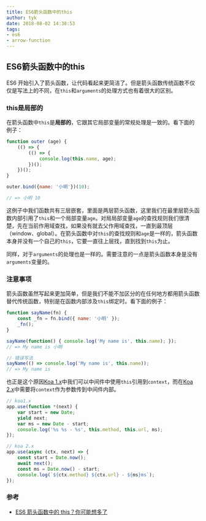 ```yaml
---
title: ES6箭头函数中的this
author: tyk
date: 2018-08-02 14:38:53
tags: 
- es6
- arrow-function
---
```

## ES6箭头函数中的this

ES6 开始引入了箭头函数，让代码看起来更简洁了。但是箭头函数传统函数不仅仅是写法上的不同，在`this`和`arguments`的处理方式也有着很大的区别。

### this是局部的
在箭头函数中`this`是**局部的**，它跟其它局部变量的常规处理是一致的。看下面的例子：

``` javascript 
function outer (age) {
    (() => {
        (() => {
            console.log(this.name, age);
        })();
    })();
}

outer.bind({name: '小明'})(10);

// => 小明 10
```

这例子中我们函数共有三层嵌套，里面是两层箭头函数，这里我们在最里层箭头函数内部引用了`this`和一个局部变量`age`。对局局部变量`age`的查找规则我们很清楚，先在当前作用域查找，如果没有就去父作用域查找，一直到最顶层（window、global）。在箭头函数中对`this`的查找规则和`age`是一样的，箭头函数本身并没有一个自己的`this`，它要一直往上层找，直到找到`this`为止。

同样，对于`arguments`的处理也是一样的。需要注意的一点是箭头函数本身是没有`arguments`变量的。


### 注意事项
箭头函数虽然写起来更加简单，但是我们不能不加区分的在任何地方都用箭头函数替代传统函数，特别是在函数内部涉及`this`绑定时。看下面的例子：

``` javascript
function sayName(fn) {
    const _fn = fn.bind({ name: '小明' });
    _fn();
}

sayName(function() { console.log('My name is', this.name); });
// => My name is 小明

// 错误写法
sayName(() => console.log('My name is', this.name));
// => My name is 
```

也正是这个原因[Koa 1.x](https://github.com/koajs/koa/tree/v1.x)中我们可以中间件中使用`this`引用到`context`，而在[Koa 2.x](https://github.com/koajs/koa/tree/2.0.0)中需要将`context`作为参数传到中间件内部。

``` javascript
// koa1.x
app.use(function *(next) {
    var start = new Date;
    yield next;
    var ms = new Date - start;
    console.log('%s %s - %s', this.method, this.url, ms);
});

// koa 2.x
app.use(async (ctx, next) => {
    const start = Date.now();
    await next();
    const ms = Date.now() - start;
    console.log(`${ctx.method} ${ctx.url} - ${ms}ms`);
});
```

### 参考
- [ES6 箭头函数中的 this？你可能想多了](https://www.cnblogs.com/vajoy/p/4902935.html)
